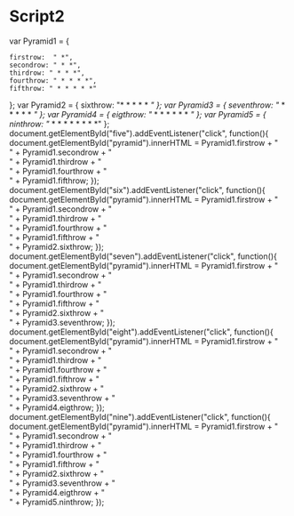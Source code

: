 # Script2
var Pyramid1 = {
	
	firstrow:  " *",
	secondrow: " * *",
	thirdrow: " * * *",
	fourthrow: " * * * *",
	fifthrow: " * * * * *"
	
};
var Pyramid2 = {
	sixthrow: "* * * * * *"
};
var Pyramid3 = {
	seventhrow: "* * * * * * *"
};
var Pyramid4 = {
	eigthrow: "* * * * * * * *"
};
var Pyramid5 = {
	ninthrow: "* * * * * * * * *"
};
document.getElementById("five").addEventListener("click", function(){
  document.getElementById("pyramid").innerHTML = Pyramid1.firstrow + " <br /> " + Pyramid1.secondrow + " <br /> " + Pyramid1.thirdrow + " <br /> " + Pyramid1.fourthrow + " <br /> " + Pyramid1.fifthrow;
});
document.getElementById("six").addEventListener("click", function(){
  document.getElementById("pyramid").innerHTML = Pyramid1.firstrow + " <br /> " + Pyramid1.secondrow + " <br /> " + Pyramid1.thirdrow + " <br /> " + Pyramid1.fourthrow + " <br /> " + Pyramid1.fifthrow + " <br /> " + Pyramid2.sixthrow;
});
document.getElementById("seven").addEventListener("click", function(){
  document.getElementById("pyramid").innerHTML = Pyramid1.firstrow + " <br /> " + Pyramid1.secondrow + " <br /> " + Pyramid1.thirdrow + " <br /> " + Pyramid1.fourthrow + " <br /> " + Pyramid1.fifthrow + " <br /> " + Pyramid2.sixthrow + " <br />" + Pyramid3.seventhrow;
});
document.getElementById("eight").addEventListener("click", function(){
  document.getElementById("pyramid").innerHTML = Pyramid1.firstrow + " <br /> " + Pyramid1.secondrow + " <br /> " + Pyramid1.thirdrow + " <br /> " + Pyramid1.fourthrow + " <br /> " + Pyramid1.fifthrow + " <br /> " + Pyramid2.sixthrow + " <br />" + Pyramid3.seventhrow + " <br /> " + Pyramid4.eigthrow;
});
document.getElementById("nine").addEventListener("click", function(){
  document.getElementById("pyramid").innerHTML = Pyramid1.firstrow + " <br /> " + Pyramid1.secondrow + " <br /> " + Pyramid1.thirdrow + " <br /> " + Pyramid1.fourthrow + " <br /> " + Pyramid1.fifthrow + " <br /> " + Pyramid2.sixthrow + " <br />" + Pyramid3.seventhrow + " <br /> " + Pyramid4.eigthrow + " <br />" + Pyramid5.ninthrow;
});
